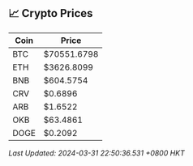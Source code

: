 ## 📈 Crypto Prices

| Coin | Price |
| ---- | ----- |
| BTC | $70551.6798 |
| ETH | $3626.8099 |
| BNB | $604.5754 |
| CRV | $0.6896 |
| ARB | $1.6522 |
| OKB | $63.4861 |
| DOGE | $0.2092 |

_Last Updated: 2024-03-31 22:50:36.531 +0800 HKT_